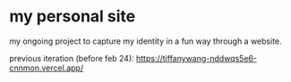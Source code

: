 # my personal site

my ongoing project to capture my identity in a fun way through a website.

previous iteration (before feb 24): https://tiffanywang-nddwqs5e6-cnnmon.vercel.app/
